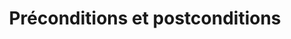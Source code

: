 ---
title: Préconditions et postconditions
permalink: /diagrammes-d-activites/#precondition-et-postconditions
nav_order: 3
parent: Diagrammes d'activités
---